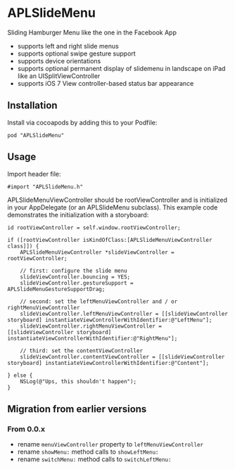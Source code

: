 APLSlideMenu
=========

Sliding Hamburger Menu like the one in the Facebook App

* supports left and right slide menus
* supports optional swipe gesture support
* supports device orientations
* supports optional permanent display of slidemenu in landscape on iPad like an UISplitViewController
* supports iOS 7 View controller-based status bar appearance

## Installation
Install via cocoapods by adding this to your Podfile:

	pod "APLSlideMenu"

## Usage
Import header file:

	#import "APLSlideMenu.h"
	
APLSlideMenuViewController should be rootViewController and is initialized in your AppDelegate (or an APLSlideMenu subclass). This example code demonstrates the initialization with a storyboard:
	
	id rootViewController = self.window.rootViewController;
	
    if ([rootViewController isKindOfClass:[APLSlideMenuViewController class]]) {
        APLSlideMenuViewController *slideViewController = rootViewController;
        
        // first: configure the slide menu
        slideViewController.bouncing = YES;
        slideViewController.gestureSupport = APLSlideMenuGestureSupportDrag;
        
        // second: set the leftMenuViewController and / or rightMenuViewController
        slideViewController.leftMenuViewController = [[slideViewController storyboard] instantiateViewControllerWithIdentifier:@"LeftMenu"];
        slideViewController.rightMenuViewController = [[slideViewController storyboard] instantiateViewControllerWithIdentifier:@"RightMenu"];
        
        // third: set the contentViewController
        slideViewController.contentViewController = [[slideViewController storyboard] instantiateViewControllerWithIdentifier:@"Content"];
        
    } else {
        NSLog(@"Ups, this shouldn't happen");
    }

## Migration from earlier versions

### From 0.0.x

* rename `menuViewController` property to `leftMenuViewController`
* rename `showMenu:` method calls to `showLeftMenu:`
* rename `switchMenu:` method calls to `switchLeftMenu:`
